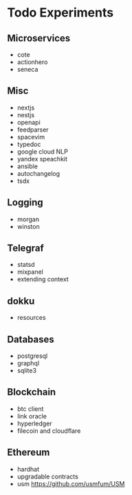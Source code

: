 # Todo Experiments

## Microservices

- cote
- actionhero
- seneca

## Misc

- nextjs
- nestjs
- openapi
- feedparser
- spacevim
- typedoc
- google cloud NLP
- yandex speachkit
- ansible
- autochangelog
- tsdx

## Logging

- morgan
- winston

## Telegraf

- statsd
- mixpanel
- extending context

## dokku

- resources

## Databases

- postgresql
- graphql
- sqlite3

## Blockchain

- btc client
- link oracle
- hyperledger
- filecoin and cloudflare

## Ethereum

- hardhat
- upgradable contracts
- usm https://github.com/usmfum/USM
